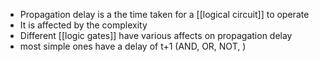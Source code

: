 - Propagation delay is a the time taken for a [[logical circuit]] to operate
- It is affected by the complexity 
- Different [[logic gates]] have various affects on propagation delay
- most simple ones have a delay of t+1 (AND, OR, NOT, )